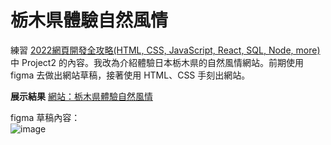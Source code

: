 # 栃木県體驗自然風情
 練習 [2022網頁開發全攻略(HTML, CSS, JavaScript, React, SQL, Node, more)](https://www.udemy.com/course/html5-css3-z/) 中 Project2 的內容。我改為介紹體驗日本栃木県的自然風情網站。前期使用 figma 去做出網站草稿，接著使用 HTML、CSS 手刻出網站。
 
 **展示結果**
 [網站：栃木県體驗自然風情](https://alice-nor.github.io/front-endPratice/06-栃木県體驗自然風情/index.html)

 figma 草稿內容：  
 ![image](https://github.com/Alice-nor/front-endPratice/blob/main/06-栃木県體驗自然風情/webImage.png)